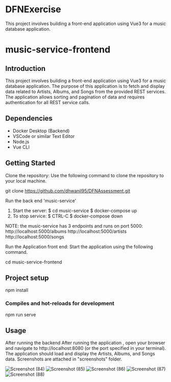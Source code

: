 # DFNExercise
This project involves building a front-end application using Vue3 for a music database application.

# music-service-frontend

## Introduction
This project involves building a front-end application using Vue3 for a music database application. The purpose of this application is to fetch and display data related to Artists, Albums, and Songs from the provided REST services. The application allows sorting and pagination of data and requires authentication for all REST service calls.

## Dependencies
- Docker Desktop (Backend)
- VSCode or similar Text Editor
- Node.js
- Vue CLI

## Getting Started
Clone the repository: Use the following command to clone the repository to your local machine.

git clone https://github.com/dhwanil95/DFNAssessment.git

Run the back end 'music-service' 
1. Start the server:
    $ cd music-service
    $ docker-compose up
2. To stop service:
    $ CTRL-C
    $ docker-compose down

NOTE: the music-service has 3 endpoints and runs on port 5000:
http://localhost:5000/albums
http://localhost:5000/artists
http://localhost:5000/songs

Run the Application front end: Start the application using the following command.

cd music-service-frontend

## Project setup
npm install

### Compiles and hot-reloads for development
npm run serve

## Usage
After running the backend After running the application , open your browser and navigate to http://localhost:8080 (or the port specified in your terminal). The application should load and display the Artists, Albums, and Songs data. 
Screenshots are attached in "screenshots" folder.

![Screenshot (84)](https://github.com/dhwanil95/DFNExercise/assets/25331245/d6610acf-77a8-45d0-8c95-03c9f101f0fb)
![Screenshot (85)](https://github.com/dhwanil95/DFNExercise/assets/25331245/76ed3a65-5948-4d6e-90ce-c8e52b7cc128)
![Screenshot (86)](https://github.com/dhwanil95/DFNExercise/assets/25331245/9d36f41d-793f-4039-9633-aac615ea405e)
![Screenshot (87)](https://github.com/dhwanil95/DFNExercise/assets/25331245/9aa7b4ef-9534-463f-9ef4-87d1fa0d5deb)![Screenshot (88)](https://github.com/dhwanil95/DFNExercise/assets/25331245/54460e65-019b-4a06-b320-fb93803fa5c0)


